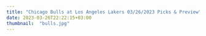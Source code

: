 ```yaml
---
title: "Chicago Bulls at Los Angeles Lakers 03/26/2023 Picks & Preview"
date: 2023-03-26T22:22:15+03:00
thumbnail:  "bulls.jpg"
---
```


